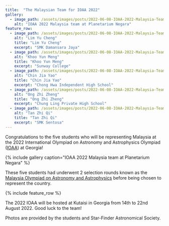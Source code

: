 ```yaml
---
title:  "The Malaysian Team for IOAA 2022"
gallery:
  - image_path: /assets/images/posts/2022-06-08-IOAA-2022-Malaysia-Team/ioaa-team-2022.jpeg
    alt: "IOAA 2022 Malaysia team at Planetarium Negara"
feature_row:
  - image_path: /assets/images/posts/2022-06-08-IOAA-2022-Malaysia-Team/lim-yu-cheng.jpg
    alt: "Lim Yu Cheng"
    title: "Lim Yu Cheng"
    excerpt: "SMK Damansara Jaya"
  - image_path: /assets/images/posts/2022-06-08-IOAA-2022-Malaysia-Team/khoo-yun-meng.jpg
    alt: "Khoo Yun Meng"
    title: "Khoo Yun Meng"
    excerpt: "Sunway College"
  - image_path: /assets/images/posts/2022-06-08-IOAA-2022-Malaysia-Team/chin-jia-yao.jpg
    alt: "Chin Jia Yao"
    title: "Chin Jia Yao"
    excerpt: "Chong Hwa Independent High School"
  - image_path: /assets/images/posts/2022-06-08-IOAA-2022-Malaysia-Team/ong-zhi-zheng.jpg
    alt: "Ong Zhi Zheng"
    title: "Ong Zhi Zheng"
    excerpt: "Chung Ling Private High School"
  - image_path: /assets/images/posts/2022-06-08-IOAA-2022-Malaysia-Team/tan-zhi-qi.jpg
    alt: "Tan Zhi Qi"
    title: "Tan Zhi Qi"
    excerpt: "SMK Sentosa"
---
```


Congratulations to the five students who will be representing Malaysia at the 2022 International Olympiad on Astronomy and Astrophysics Olympiad ([IOAA](https://www.ioaastrophysics.org/)) at Georgia!

{% include gallery caption="IOAA 2022 Malaysia team at Planetarium Negara" %}

These five students had underwent 2 selection rounds known as the [Malaysia Olympiad on Astronomy and Astrophysics](/ioaa) before being chosen to represent the country.

{% include feature_row %}

The 2022 IOAA will be hosted at Kutaisi in Georgia from 14th to 22nd August 2022. Good luck to the team!

Photos are provided by the students and Star-Finder Astronomical Society.